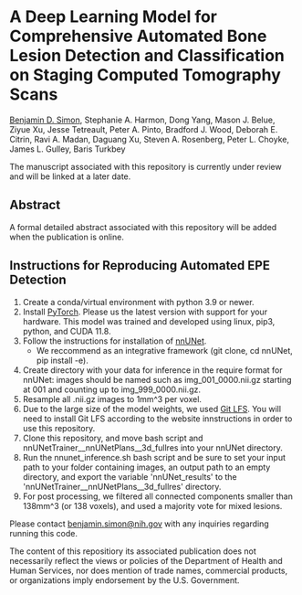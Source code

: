 # A Deep Learning Model for Comprehensive Automated Bone Lesion Detection and Classification on Staging Computed Tomography Scans
[Benjamin D. Simon](https://www.linkedin.com/in/benjamin-dabora-simon/), Stephanie A. Harmon, Dong Yang, Mason J. Belue, Ziyue Xu, Jesse Tetreault, Peter A. Pinto, Bradford J. Wood, Deborah E. Citrin, Ravi A. Madan, Daguang Xu, Steven A. Rosenberg, Peter L. Choyke, James L. Gulley, Baris Turkbey

The manuscript associated with this repository is currently under review and will be linked at a later date.

## Abstract
A formal detailed abstract associated with this repository will be added when the publication is online.

## Instructions for Reproducing Automated EPE Detection
1. Create a conda/virtual environment with python 3.9 or newer. 
2. Install [PyTorch](https://pytorch.org/get-started/locally/). Please us the latest version with support for your hardware. This model was trained and developed using linux, pip3, python, and CUDA 11.8.
3. Follow the instructions for installation of [nnUNet](https://github.com/MIC-DKFZ/nnUNet/tree/master). 
    - We reccommend as an integrative framework (git clone, cd nnUNet, pip install -e).
4. Create directory with your data for inference in the require format for nnUNet: images should be named such as img_001_0000.nii.gz starting at 001 and counting up to img_999_0000.nii.gz.
5. Resample all .nii.gz images to 1mm^3 per voxel.
6. Due to the large size of the model weights, we used [Git LFS](https://git-lfs.com/). You will need to install Git LFS according to the website innstructions in order to use this repository.
7. Clone this repository, and move bash script and nnUNetTrainer__nnUNetPlans__3d_fullres into your nnUNet directory.
8. Run the nnunet_inference.sh bash script and be sure to set your input path to your folder containing images, an output path to an empty directory, and export the variable 'nnUNet_results' to the 'nnUNetTrainer__nnUNetPlans__3d_fullres' directory.
9. For post processing, we filtered all connected components smaller than 138mm^3 (or 138 voxels), and used a majority vote for mixed lesions.

Please contact benjamin.simon@nih.gov with any inquiries regarding running this code.

The content of this repositiory its associated publication does not necessarily reflect the views or policies of the Department of Health and Human Services, nor does mention of trade names, commercial products, or organizations imply endorsement by the U.S. Government. 
